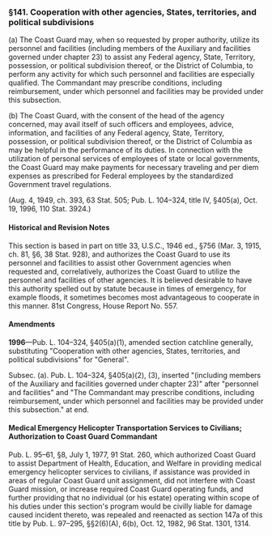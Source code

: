 ### §141. Cooperation with other agencies, States, territories, and political subdivisions ###

(a) The Coast Guard may, when so requested by proper authority, utilize its personnel and facilities (including members of the Auxiliary and facilities governed under chapter 23) to assist any Federal agency, State, Territory, possession, or political subdivision thereof, or the District of Columbia, to perform any activity for which such personnel and facilities are especially qualified. The Commandant may prescribe conditions, including reimbursement, under which personnel and facilities may be provided under this subsection.

(b) The Coast Guard, with the consent of the head of the agency concerned, may avail itself of such officers and employees, advice, information, and facilities of any Federal agency, State, Territory, possession, or political subdivision thereof, or the District of Columbia as may be helpful in the performance of its duties. In connection with the utilization of personal services of employees of state or local governments, the Coast Guard may make payments for necessary traveling and per diem expenses as prescribed for Federal employees by the standardized Government travel regulations.

(Aug. 4, 1949, ch. 393, 63 Stat. 505; Pub. L. 104–324, title IV, §405(a), Oct. 19, 1996, 110 Stat. 3924.)

#### Historical and Revision Notes ####

This section is based in part on title 33, U.S.C., 1946 ed., §756 (Mar. 3, 1915, ch. 81, §6, 38 Stat. 928), and authorizes the Coast Guard to use its personnel and facilities to assist other Government agencies when requested and, correlatively, authorizes the Coast Guard to utilize the personnel and facilities of other agencies. It is believed desirable to have this authority spelled out by statute because in times of emergency, for example floods, it sometimes becomes most advantageous to cooperate in this manner. 81st Congress, House Report No. 557.

#### Amendments ####

**1996**—Pub. L. 104–324, §405(a)(1), amended section catchline generally, substituting "Cooperation with other agencies, States, territories, and political subdivisions" for "General".

Subsec. (a). Pub. L. 104–324, §405(a)(2), (3), inserted "(including members of the Auxiliary and facilities governed under chapter 23)" after "personnel and facilities" and "The Commandant may prescribe conditions, including reimbursement, under which personnel and facilities may be provided under this subsection." at end.

#### Medical Emergency Helicopter Transportation Services to Civilians; Authorization to Coast Guard Commandant ####

Pub. L. 95–61, §8, July 1, 1977, 91 Stat. 260, which authorized Coast Guard to assist Department of Health, Education, and Welfare in providing medical emergency helicopter services to civilians, if assistance was provided in areas of regular Coast Guard unit assignment, did not interfere with Coast Guard mission, or increase required Coast Guard operating funds, and further providing that no individual (or his estate) operating within scope of his duties under this section's program would be civilly liable for damage caused incident thereto, was repealed and reenacted as section 147a of this title by Pub. L. 97–295, §§2(6)(A), 6(b), Oct. 12, 1982, 96 Stat. 1301, 1314.